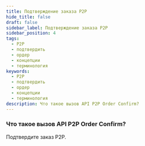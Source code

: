 ```yaml
---
title: Подтверждение заказа P2P
hide_title: false
draft: false
sidebar_label: Подтверждение заказа P2P
sidebar_position: 4
tags:
  - P2P
  - подтвердить
  - ордер
  - концепции
  - терминология
keywords:
  - P2P
  - подтвердить
  - ордер
  - концепции
  - терминология
description: Что такое вызов API P2P Order Confirm?
---
```


### Что такое вызов API P2P Order Confirm?

Подтвердите заказ P2P.

